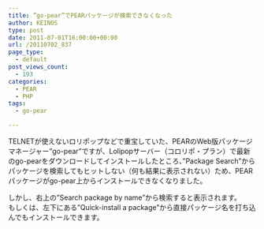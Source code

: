 ```yaml
---
title: ”go-pear”でPEARパッケージが検索できなくなった
author: KEINOS
type: post
date: 2011-07-01T16:00:00+00:00
url: /20110702_837
page_type:
  - default
post_views_count:
  - 193
categories:
  - PEAR
  - PHP
tags:
  - go-pear

---
```

<div class="section">
  <p>
    TELNETが使えないロリポップなどで重宝していた、PEARのWeb版パッケージマネージャー&#8221;go-pear&#8221;ですが、Lolipopサーバー（コロリポ・プラン）で最新のgo-pearをダウンロードしてインストールしたところ、&#8221;Package Search&#8221;からパッケージを検索してもヒットしない（何も結果に表示されない）ため、PEARパッケージがgo-pear上からインストールできなくなりました。
  </p>
  
  <p>
    しかし、右上の&#8221;Search package by name&#8221;から検索すると表示されます。<br />もしくは、左下にある&#8221;Quick-install a package&#8221;から直接パッケージ名を打ち込んでもインストールできます。
  </p>
</div>